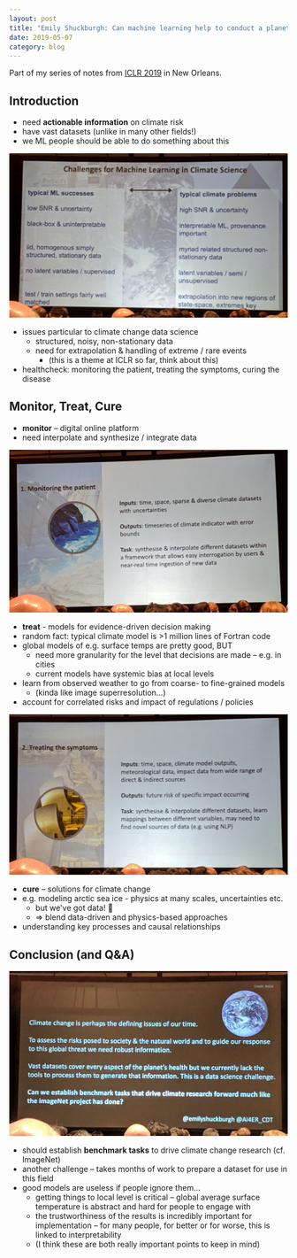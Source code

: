 ```yaml
---
layout: post
title: "Emily Shuckburgh: Can machine learning help to conduct a planetary healthcheck?"
date: 2019-05-07
category: blog
---
```


Part of my series of notes from [ICLR 2019](https://iclr.cc/Conferences/2019) in New Orleans.

## Introduction
* need **actionable information** on climate risk
* have vast datasets (unlike in many other fields!)
* we ML people should be able to do something about this

![climate change issues](/assets/images/2019-iclr/climate-change.jpg "climate change issues")

* issues particular to climate change data science
    * structured, noisy, non-stationary data
    * need for extrapolation & handling of extreme / rare events
        * (this is a theme at ICLR so far, think about this)
* healthcheck: monitoring the patient, treating the symptoms, curing the disease

## Monitor, Treat, Cure
* **monitor** – digital online platform
* need interpolate and synthesize / integrate data

![monitor](/assets/images/2019-iclr/monitor.jpg "monitor")

* **treat** - models for evidence-driven decision making
* random fact: typical climate model is >1 million lines of Fortran code
* global models of e.g. surface temps are pretty good, BUT
    * need more granularity for the level that decisions are made – e.g. in cities
    * current models have systemic bias at local levels
* learn from observed weather to go from coarse- to fine-grained models
    * (kinda like image superresolution...)
* account for correlated risks and impact of regulations / policies

![treat](/assets/images/2019-iclr/treat.jpg "treat")

* **cure** – solutions for climate change
* e.g. modeling arctic sea ice - physics at many scales, uncertainties etc.
    * but we've got data! :muscle:
    * => blend data-driven and physics-based approaches
* understanding key processes and causal relationships

## Conclusion (and Q&A)

![cure](/assets/images/2019-iclr/cure.jpg "cure")

* should establish **benchmark tasks** to drive climate change research (cf. ImageNet)
* another challenge – takes months of work to prepare a dataset for use in this field
* good models are useless if people ignore them...
    * getting things to local level is critical – global average surface temperature is abstract and hard for people to engage with
    * the trustworthiness of the results is incredibly important for implementation – for many people, for better or for worse, this is linked to interpretability
    * (I think these are both really important points to keep in mind)
